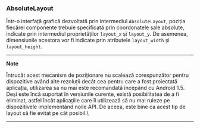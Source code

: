 ### AbsoluteLayout

Într-o interfață grafică dezvoltată prin intermediul `AbsoluteLayout`,
poziția fiecărei componente trebuie specificată prin coordonatele sale
absolute, indicate prin intermediul proprietăților `layout_x` și
`layout_y`. De asemenea, dimensiunile acestora vor fi indicate prin
atributele `layout_width` și `layout_height`.

---
**Note**

Întrucât acest mecanism de poziționare nu scalează
corespunzător pentru dispozitive având alte rezoluții decât cea pentru
care a fost proiectată aplicația, utilizarea sa nu mai este recomandată
începând cu Android 1.5. Deși este încă suportat în versiunile curente,
există posibilitatea de a fi eliminat, astfel încât aplicațiile care îl
utilizează să nu mai ruleze pe dispozitivele implementând noile API. De
aceea, este bine ca acest tip de layout să fie evitat pe cât
posibil.\

---
